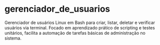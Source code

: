 # gerenciador_de_usuarios
Gerenciador de usuários Linux em Bash para criar, listar, deletar e verificar usuários via terminal. Focado em aprendizado prático de scripting e testes unitários, facilita a automação de tarefas básicas de administração no sistema.
